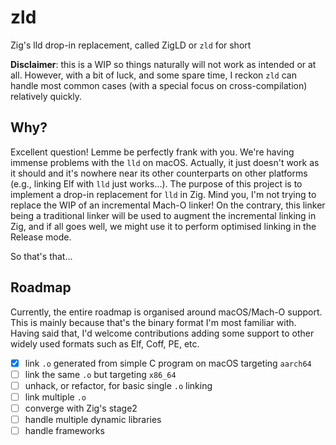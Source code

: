 # zld

Zig's lld drop-in replacement, called ZigLD or `zld` for short

**Disclaimer**: this is a WIP so things naturally will not work as intended or at all.
However, with a bit of luck, and some spare time, I reckon `zld` can handle most common
cases (with a special focus on cross-compilation) relatively quickly.

## Why?

Excellent question! Lemme be perfectly frank with you. We're having immense problems with
the `lld` on macOS. Actually, it just doesn't work as it should and it's nowhere near its
other counterparts on other platforms (e.g., linking Elf with `lld` just works...). The purpose
of this project is to implement a drop-in replacement for `lld` in Zig. Mind you, I'm not trying
to replace the WIP of an incremental Mach-O linker! On the contrary, this linker being a traditional
linker will be used to augment the incremental linking in Zig, and if all goes well, we might
use it to perform optimised linking in the Release mode.

So that's that...

## Roadmap

Currently, the entire roadmap is organised around macOS/Mach-O support. This is mainly because
that's the binary format I'm most familiar with. Having said that, I'd welcome contributions
adding some support to other widely used formats such as Elf, Coff, PE, etc.

- [x] link `.o` generated from simple C program on macOS targeting `aarch64`
- [ ] link the same `.o` but targeting `x86_64`
- [ ] unhack, or refactor, for basic single `.o` linking
- [ ] link multiple `.o`
- [ ] converge with Zig's stage2
- [ ] handle multiple dynamic libraries
- [ ] handle frameworks
